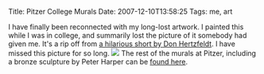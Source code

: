 Title: Pitzer College Murals
Date: 2007-12-10T13:58:25
Tags: me, art


I have finally been reconnected with my long-lost artwork. I painted this while I was in college, and summarily lost the picture of it somebody had given me. It's a rip off from <a href="http://www.youtube.com/watch?v=vSb-nV8l2QY">a hilarious short by Don Hertzfeldt</a>.  I have missed this picture for so long.
<img src="http://michaeljaylissner.com/files/images/I%20am%20a%20banana.preview.jpeg">
The rest of the murals at Pitzer, including a bronze sculpture by Peter Harper can be <a href="http://ccdl.libraries.claremont.edu/cdm4/results.php?CISOOP1=exact&CISOFIELD1=CISOSEARCHALL&CISOROOT=/map&CISOBOX1=Pitzer+College.+Office+of+Public+Relations&CISOSTART=1,1">found here</a>.
<!--break-->
